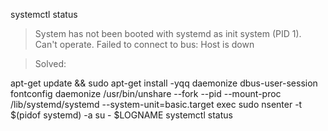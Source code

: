 systemctl status
> System has not been booted with systemd as init system (PID 1). Can't operate. Failed to connect to bus: Host is down 

> Solved:

apt-get update && sudo apt-get install -yqq daemonize dbus-user-session fontconfig
daemonize /usr/bin/unshare --fork --pid --mount-proc /lib/systemd/systemd --system-unit=basic.target
exec sudo nsenter -t $(pidof systemd) -a su - $LOGNAME
systemctl status
